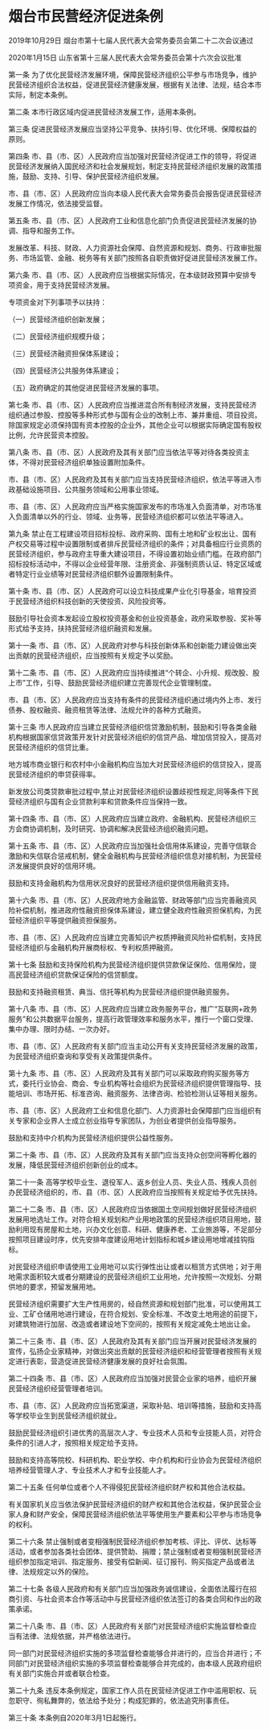 # 烟台市民营经济促进条例

2019年10月29日 烟台市第十七届人民代表大会常务委员会第二十二次会议通过

2020年1月15日 山东省第十三届人民代表大会常务委员会第十六次会议批准



第一条 为了优化民营经济发展环境，保障民营经济组织公平参与市场竞争，维护民营经济组织合法权益，促进民营经济健康发展，根据有关法律、法规，结合本市实际，制定本条例。

第二条 本市行政区域内促进民营经济发展工作，适用本条例。

第三条 促进民营经济发展应当坚持公平竞争、扶持引导、优化环境、保障权益的原则。

第四条 市、县（市、区）人民政府应当加强对民营经济促进工作的领导，将促进民营经济发展纳入国民经济和社会发展规划，制定支持民营经济组织发展的政策措施，鼓励、支持、引导、保护民营经济组织发展。

市、县（市、区）人民政府应当向本级人民代表大会常务委员会报告促进民营经济发展工作情况，依法接受监督。

第五条 市、县（市、区）人民政府工业和信息化部门负责促进民营经济发展的协调、指导和服务工作。

发展改革、科技、财政、人力资源社会保障、自然资源和规划、商务、行政审批服务、市场监管、金融、税务等有关部门按照各自职责做好促进民营经济发展工作。

第六条 市、县（市、区）人民政府应当根据实际情况，在本级财政预算中安排专项资金，用于支持民营经济发展。

专项资金对下列事项予以扶持：

（一）民营经济组织创新发展；

（二）民营经济组织规模升级；

（三）民营经济融资担保体系建设；

（四）民营经济公共服务体系建设；

（五）政府确定的其他促进民营经济发展的事项。

第七条 市、县（市、区）人民政府应当推进混合所有制经济发展，支持民营经济组织通过参股、控股等多种形式参与国有企业的改制上市、兼并重组、项目投资。除国家规定必须保持国有资本控股的企业外，其他企业可以根据实际确定国有股权比例，允许民营资本控股。

第八条 市、县（市、区）人民政府及其有关部门应当依法平等对待各类投资主体，不得对民营经济组织单独设置附加条件。

市、县（市、区）人民政府及其有关部门应当支持民营经济组织，依法平等进入市政基础设施项目、公共服务领域和公用事业领域。

市、县（市、区）人民政府应当严格实施国家发布的市场准入负面清单，对市场准入负面清单以外的行业、领域、业务等，民营经济组织都可以依法平等进入。

第九条 禁止在工程建设项目招标投标、政府采购、国有土地和矿业权出让、国有产权交易等过程中设置限制或者排斥民营经济组织的条件；对具备相应行业资质的民营经济组织，参与政府主导重大建设项目，不得设置初始业绩门槛。在政府部门招标投标活动中，不得以企业经营年限、注册资金、非强制资质认证、特定区域或者特定行业业绩等对民营经济组织额外设置限制条件。

第十条 市、县（市、区）人民政府可以设立科技成果产业化引导基金，培育投资于民营经济组织科技创新的天使投资、风险投资等。

鼓励引导社会资本发起设立股权投资基金和创业投资基金，政府采取参股、奖补等形式给予支持，扶持民营经济组织融资和发展。

第十一条 市、县（市、区）人民政府对参与科技创新体系和创新能力建设做出突出贡献的民营经济组织，应当按照有关规定予以奖励。

第十二条 市、县（市、区）人民政府应当持续推进“个转企、小升规、规改股、股上市”工作，引导、鼓励民营经济组织建立完善现代企业管理制度。

市、县（市、区）人民政府应当支持有条件的民营经济组织通过境内外上市、发行债券、股权融资、融资租赁等法律、法规允许的各种方式融资。

第十三条 市人民政府应当建立民营经济组织信贷激励机制，鼓励和引导各类金融机构根据国家信贷政策开发针对民营经济组织的信贷产品、增加信贷投入，提高对民营经济组织的信贷比重。

地方城市商业银行和农村中小金融机构应当加大对民营经济组织的信贷投入，提高民营经济组织的申贷获得率。

新发放公司类贷款审批过程中,禁止对民营经济组织设置歧视性规定,同等条件下民营经济组织与国有企业贷款利率和贷款条件应当保持一致。

第十四条 市、县（市、区）人民政府应当建立政府、金融机构、民营经济组织三方会商协调机制，及时研究、协调和解决民营经济组织融资问题。

第十五条 市、县（市、区）人民政府应当加强社会信用体系建设，完善守信联合激励和失信联合惩戒机制，健全金融机构与民营经济组织信息对接机制，为民营经济发展提供良好的信用环境。

鼓励和支持金融机构为信用状况良好的民营经济组织提供信用融资支持。

第十六条 市、县（市、区）人民政府地方金融监管、财政等部门应当完善融资风险补偿机制，推进政府性融资担保体系建设，建立健全政府性融资担保机构，为民营经济组织平等提供融资担保服务。

市、县（市、区）人民政府应当建立完善知识产权质押融资风险补偿机制，支持民营经济组织与金融机构开展商标权、专利权质押融资。

第十七条 鼓励和支持保险机构为民营经济组织提供贷款保证保险、信用保险，提高民营经济组织贷款保证保险的信贷额度。

鼓励和支持融资租赁、典当、信托等机构为民营经济组织提供融资服务。

第十八条 市、县（市、区）人民政府应当建立政务服务平台，推广“互联网+政务服务”和公共数据平台服务，提高行政管理效率和服务水平，推行一个窗口受理、集中办理、限时办结、一次办好。

市、县（市、区）人民政府有关部门应当主动公开有关支持民营经济发展的政策，为民营经济组织查询和享受有关政策提供条件。

第十九条 市、县（市、区）人民政府及其有关部门可以采取政府购买服务等方式，委托行业协会、商会、专业机构等社会组织为民营经济组织提供管理指导、技能培训、市场开拓、标准咨询、融资服务、法律咨询、检验检测认证等相关服务。

市、县（市、区）人民政府工业和信息化部门、人力资源社会保障部门应当组织有关专家和企业界人士成立创业指导专家团队，为创业者提供创业指导服务。

鼓励和支持中介机构为民营经济组织提供公益性服务。

第二十条 市、县（市、区）人民政府及其有关部门应当支持众创空间等孵化器的发展，降低民营经济组织创新创业的成本。

第二十一条 高等学校毕业生、退役军人、返乡创业人员、失业人员、残疾人员创办民营经济组织的，市、县（市、区）人民政府应当按照有关规定给予优先扶持。

第二十二条 市、县（市、区）人民政府应当依据国土空间规划做好民营经济组织发展用地选址工作。对符合相关规划和产业用地政策的民营经济组织项目用地，鼓励利用现有房屋和土地，兴办文化创意、科研、健康养老、工业旅游等，不足部分按照项目建设时序，优先安排年度建设用地计划指标和城乡建设用地增减挂钩指标。

对民营经济组织申请使用工业用地可以实行弹性出让或者以租赁方式供地；对于用地需求面积较大或者分期建设的民营经济组织工业用地，允许按照一次规划、分期供地的要求，预留发展用地。

民营经济组织需要扩大生产性用房的，经自然资源和规划部门批准，可以使用其工业、工矿仓储用地进行建设，在符合规划、安全标准、不改变土地用途的前提下，对建筑物进行加层、改造或者建设地下空间的，按照有关规定减免土地出让金。

第二十三条 市、县（市、区）人民政府及其有关部门应当开展对民营经济发展的宣传，弘扬企业家精神，对做出突出贡献的民营经济组织和经营管理者按照有关规定进行表彰，营造促进民营经济健康发展的良好社会氛围。

第二十四条 市、县（市、区）人民政府应当加强对民营企业家的培养，组织开展民营经济组织经营管理者培训。

市、县（市、区）人民政府应当拓宽渠道，采取补贴、培训等措施，鼓励和支持高等学校毕业生到民营经济组织就业。

鼓励民营经济组织引进优秀的高层次人才、专业技术人员和专业技能人员，对符合条件的引进人才，按照相关规定给予支持。

鼓励和支持高等院校、科研机构、职业学校、中介机构和行业协会为民营经济组织培养经营管理人才、专业技术人才和专业技能人才。

第二十五条 任何单位或者个人不得侵犯民营经济组织财产权和其他合法权益。

有关国家机关应当依法保护民营经济组织的财产权和其他合法权益，保护民营企业家人身和财产安全，保障民营经济组织依法平等使用生产要素和公平参与市场竞争的权利。

第二十六条 禁止强制或者变相强制民营经济组织参加考核、评比、评优、达标等活动，或者参加各类社会团体、提供赞助、捐赠；禁止强制或者变相强制民营经济组织参加指定培训、指定服务、接受有偿新闻、征订报刊、购买指定产品或者法律、法规规定以外的保险。

第二十七条 各级人民政府和有关部门应当加强政务诚信建设，全面依法履行在招商引资、与社会资本合作等活动中与民营经济组织依法签订的各类合同和作出的政策承诺。

第二十八条 市、县（市、区）人民政府有关部门对民营经济组织实施监督检查应当有法律、法规依据，并严格依法进行。

同一部门对民营经济组织实施的多项监督检查能够合并进行的，应当合并进行；不同部门对民营经济组织实施的多项监督检查能够合并完成的，由本级人民政府组织有关部门实施合并或者联合检查。

第二十九条 违反本条例规定，国家工作人员在民营经济促进工作中滥用职权、玩忽职守、徇私舞弊的，依法给予处分；构成犯罪的，依法追究刑事责任。

第三十条 本条例自2020年3月1日起施行。